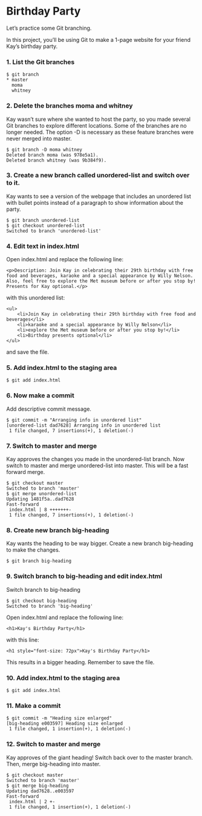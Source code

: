 # Birthday Party
Let’s practice some Git branching.

In this project, you’ll be using Git to make a 1-page website for your friend Kay’s birthday party.

### 1. List the Git branches
```
$ git branch
* master
  moma
  whitney
```

### 2. Delete the branches moma and whitney
Kay wasn’t sure where she wanted to host the party, so you made several Git branches to explore different locations. Some of the branches are no longer needed. The option -D is necessary as these feature branches were never merged into master.
```
$ git branch -D moma whitney
Deleted branch moma (was 978e5a1).
Deleted branch whitney (was 9b384f9).
```

### 3. Create a new branch called unordered-list and switch over to it.
Kay wants to see a version of the webpage that includes an unordered list with bullet points instead of a paragraph to show information about the party.
```
$ git branch unordered-list
$ git checkout unordered-list
Switched to branch 'unordered-list'
```

### 4. Edit text in index.html
Open index.html and replace the following line:
```
<p>Description: Join Kay in celebrating their 29th birthday with free food and beverages, karaoke and a special appearance by Willy Nelson. Also, feel free to explore the Met museum before or after you stop by! Presents for Kay optional.</p>
```
with this unordered list:
```
<ul>
    <li>Join Kay in celebrating their 29th birthday with free food and beverages</li>
    <li>karaoke and a special appearance by Willy Nelson</li>
    <li>explore the Met museum before or after you stop by!</li>
    <li>Birthday presents optional</li>
</ul>
```
and save the file.

### 5. Add index.html to the staging area
```
$ git add index.html
```

### 6. Now make a commit
Add descriptive commit message.
```
$ git commit -m "Arranging info in unordered list"
[unordered-list dad7628] Arranging info in unordered list
 1 file changed, 7 insertions(+), 1 deletion(-)
```

### 7. Switch to master and merge
Kay approves the changes you made in the unordered-list branch. Now switch to master and merge unordered-list into master. This will be a fast forward merge.
```
$ git checkout master
Switched to branch 'master'
$ git merge unordered-list
Updating 1481f5a..dad7628
Fast-forward
 index.html | 8 +++++++-
 1 file changed, 7 insertions(+), 1 deletion(-)
```

### 8. Create new branch big-heading
Kay wants the heading to be way bigger. Create a new branch big-heading to make the changes.
```
$ git branch big-heading
```

### 9. Switch branch to big-heading and edit index.html
Switch branch to big-heading
```
$ git checkout big-heading
Switched to branch 'big-heading'
```
Open index.html and replace the following line:
```
<h1>Kay's Birthday Party</h1>
```
with this line:
```
<h1 style="font-size: 72px">Kay's Birthday Party</h1>
```
This results in a bigger heading. Remember to save the file.

### 10. Add index.html to the staging area
```
$ git add index.html
```

### 11. Make a commit
```
$ git commit -m "Heading size enlarged"
[big-heading e003597] Heading size enlarged
 1 file changed, 1 insertion(+), 1 deletion(-)
```

### 12. Switch to master and merge 
Kay approves of the giant heading!
Switch back over to the master branch. Then, merge big-heading into master.
```
$ git checkout master
Switched to branch 'master'
$ git merge big-heading
Updating dad7628..e003597
Fast-forward
 index.html | 2 +-
 1 file changed, 1 insertion(+), 1 deletion(-)
```
